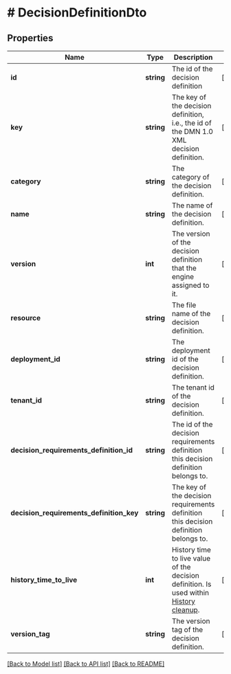 # # DecisionDefinitionDto

## Properties

Name | Type | Description | Notes
------------ | ------------- | ------------- | -------------
**id** | **string** | The id of the decision definition | [optional]
**key** | **string** | The key of the decision definition, i.e., the id of the DMN 1.0 XML decision definition. | [optional]
**category** | **string** | The category of the decision definition. | [optional]
**name** | **string** | The name of the decision definition. | [optional]
**version** | **int** | The version of the decision definition that the engine assigned to it. | [optional]
**resource** | **string** | The file name of the decision definition. | [optional]
**deployment_id** | **string** | The deployment id of the decision definition. | [optional]
**tenant_id** | **string** | The tenant id of the decision definition. | [optional]
**decision_requirements_definition_id** | **string** | The id of the decision requirements definition this decision definition belongs to. | [optional]
**decision_requirements_definition_key** | **string** | The key of the decision requirements definition this decision definition belongs to. | [optional]
**history_time_to_live** | **int** | History time to live value of the decision definition. Is used within [History cleanup](https://docs.camunda.org/manual/latest/user-guide/process-engine/history/#history-cleanup). | [optional]
**version_tag** | **string** | The version tag of the decision definition. | [optional]

[[Back to Model list]](../../README.md#models) [[Back to API list]](../../README.md#endpoints) [[Back to README]](../../README.md)
